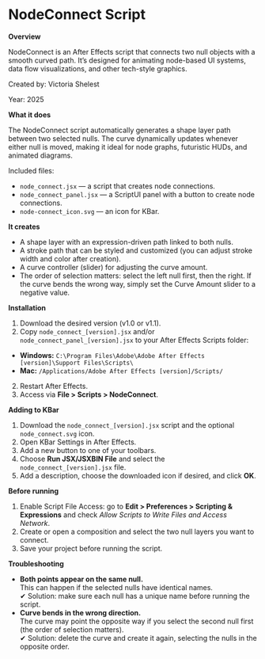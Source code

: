 # NodeConnect Script

**Overview**

NodeConnect is an After Effects script that connects two null objects with a smooth curved path. It’s designed for animating node-based UI systems, data flow visualizations, and other tech-style graphics.

Created by: Victoria Shelest

Year: 2025

**What it does**

The NodeConnect script automatically generates a shape layer path between two selected nulls. The curve dynamically updates whenever either null is moved, making it ideal for node graphs, futuristic HUDs, and animated diagrams.

Included files:
- `node_connect.jsx` — a script that creates node connections.
- `node_connect_panel.jsx` — a ScriptUI panel with a button to create node connections.
- `node-connect_icon.svg` — an icon for KBar.

**It creates**
- A shape layer with an expression-driven path linked to both nulls.
- A stroke path that can be styled and customized (you can adjust stroke width and color after creation).
- A curve controller (slider) for adjusting the curve amount.
- The order of selection matters: select the left null first, then the right. If the curve bends the wrong way, simply set the Curve Amount slider to a negative value.

**Installation**
1. Download the desired version (v1.0 or v1.1).
2. Copy `node_connect_[version].jsx` and/or `node_connect_panel_[version].jsx` to your After Effects Scripts folder:
- **Windows:** `C:\Program Files\Adobe\Adobe After Effects [version]\Support Files\Scripts\`
- **Mac:** `/Applications/Adobe After Effects [version]/Scripts/`
2. Restart After Effects.
3. Access via **File > Scripts > NodeConnect**.

**Adding to KBar**
1. Download the `node_connect_[version].jsx` script and the optional `node_connect.svg` icon.
2. Open KBar Settings in After Effects.
3. Add a new button to one of your toolbars.
4. Choose **Run JSX/JSXBIN File** and select the `node_connect_[version].jsx` file.
5. Add a description, choose the downloaded icon if desired, and click **OK**.

**Before running**
1. Enable Script File Access: go to **Edit > Preferences > Scripting & Expressions** and check *Allow Scripts to Write Files and Access Network*.
2. Create or open a composition and select the two null layers you want to connect.
3. Save your project before running the script.

**Troubleshooting**
- **Both points appear on the same null.**  
    This can happen if the selected nulls have identical names.  
    ✔ Solution: make sure each null has a unique name before running the script.
- **Curve bends in the wrong direction.**  
    The curve may point the opposite way if you select the second null first (the order of selection matters).  
    ✔ Solution: delete the curve and create it again, selecting the nulls in the opposite order.
